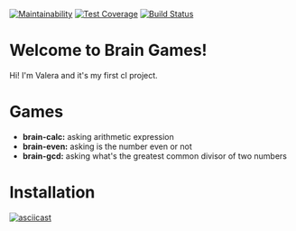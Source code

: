 [![Maintainability](https://api.codeclimate.com/v1/badges/a99a88d28ad37a79dbf6/maintainability)](https://codeclimate.com/github/codeclimate/codeclimate/maintainability)
[![Test Coverage](https://api.codeclimate.com/v1/badges/a99a88d28ad37a79dbf6/test_coverage)](https://codeclimate.com/github/codeclimate/codeclimate/test_coverage)
[![Build Status](https://travis-ci.org/ValeriiMakhniuk/frontend-project-lvl1.svg?branch=master)](https://travis-ci.org/ValeriiMakhniuk/frontend-project-lvl1)

# Welcome to Brain Games!

Hi! I'm Valera and it's my first cl project.

# Games

 - **brain-calc:** asking arithmetic expression
 - **brain-even:** asking is the number even or not
 - **brain-gcd:** asking what's the greatest common divisor of two numbers

# Installation

[![asciicast](https://asciinema.org/a/V2C9rLUJEHNSgfOD9OZxg2US5.svg)](https://asciinema.org/a/V2C9rLUJEHNSgfOD9OZxg2US5)